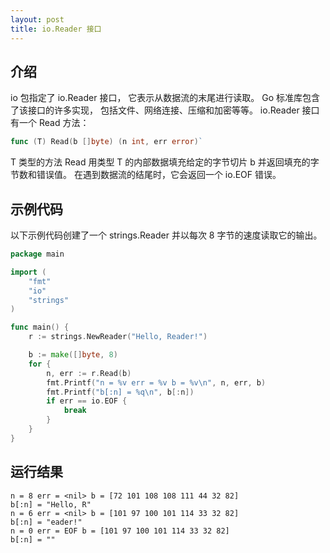 ```yaml
---
layout: post
title: io.Reader 接口
---
```


## 介绍

io 包指定了 io.Reader 接口， 它表示从数据流的末尾进行读取。
Go 标准库包含了该接口的许多实现， 包括文件、网络连接、压缩和加密等等。
io.Reader 接口有一个 Read 方法：

```go
func (T) Read(b []byte) (n int, err error)`
```

T 类型的方法 Read 用类型 T 的内部数据填充给定的字节切片 b 并返回填充的字节数和错误值。 在遇到数据流的结尾时，它会返回一个 io.EOF 错误。

## 示例代码

以下示例代码创建了一个 strings.Reader 并以每次 8 字节的速度读取它的输出。

```go
package main

import (
	"fmt"
	"io"
	"strings"
)

func main() {
	r := strings.NewReader("Hello, Reader!")

	b := make([]byte, 8)
	for {
		n, err := r.Read(b)
		fmt.Printf("n = %v err = %v b = %v\n", n, err, b)
		fmt.Printf("b[:n] = %q\n", b[:n])
		if err == io.EOF {
			break
		}
	}
}
```

## 运行结果

```
n = 8 err = <nil> b = [72 101 108 108 111 44 32 82]
b[:n] = "Hello, R"
n = 6 err = <nil> b = [101 97 100 101 114 33 32 82]
b[:n] = "eader!"
n = 0 err = EOF b = [101 97 100 101 114 33 32 82]
b[:n] = ""
```


